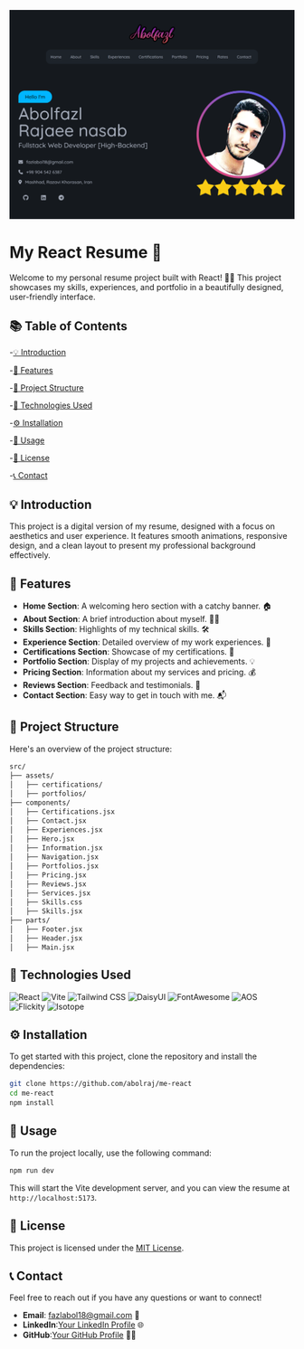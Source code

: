 ![Home](./screenshots/home.png)

# My React Resume 💼

Welcome to my personal resume project built with React! 🎨✨ This project showcases my skills, experiences, and portfolio in a beautifully designed, user-friendly interface.

## 📚 Table of Contents

-[💡 Introduction](#-introduction)

-[🌟 Features](#-features)

-[📁 Project Structure](#-project-structure)

-[🔧 Technologies Used](#-technologies-used)

-[⚙️ Installation](#-installation)

-[🚀 Usage](#-usage)

-[📝 License](#-license)

-[📞 Contact](#-contact)

## 💡 Introduction

This project is a digital version of my resume, designed with a focus on aesthetics and user experience. It features smooth animations, responsive design, and a clean layout to present my professional background effectively.

## 🌟 Features

- **Home Section**: A welcoming hero section with a catchy banner. 🏠
- **About Section**: A brief introduction about myself. 🧑‍💼
- **Skills Section**: Highlights of my technical skills. 🛠️
- **Experience Section**: Detailed overview of my work experiences. 💼
- **Certifications Section**: Showcase of my certifications. 📜
- **Portfolio Section**: Display of my projects and achievements. 💡
- **Pricing Section**: Information about my services and pricing. 💰
- **Reviews Section**: Feedback and testimonials. 🌟
- **Contact Section**: Easy way to get in touch with me. 📬

## 📁 Project Structure

Here\'s an overview of the project structure:

```plaintext
src/
├── assets/
│   ├── certifications/
│   ├── portfolios/
├── components/
│   ├── Certifications.jsx
│   ├── Contact.jsx
│   ├── Experiences.jsx
│   ├── Hero.jsx
│   ├── Information.jsx
│   ├── Navigation.jsx
│   ├── Portfolios.jsx
│   ├── Pricing.jsx
│   ├── Reviews.jsx
│   ├── Services.jsx
│   ├── Skills.css
│   ├── Skills.jsx
├── parts/
│   ├── Footer.jsx
│   ├── Header.jsx
│   ├── Main.jsx
```

## 🔧 Technologies Used

![React](<https://img.shields.io/badge/React-20232A?style=for-the-badge&logo=react&logoColor=61DAFB>)
![Vite](<https://img.shields.io/badge/Vite-646CFF?style=for-the-badge&logo=vite&logoColor=FFD62E>)
![Tailwind CSS](<https://img.shields.io/badge/Tailwind_CSS-38B2AC?style=for-the-badge&logo=tailwind-css&logoColor=white>)
![DaisyUI](<https://img.shields.io/badge/DaisyUI-FF7B5C?style=for-the-badge&logo=daisyui&logoColor=white>)
![FontAwesome](<https://img.shields.io/badge/Font_Awesome-339AF0?style=for-the-badge&logo=font-awesome&logoColor=white>)
![AOS](<https://img.shields.io/badge/AOS-FF5733?style=for-the-badge&logo=aos&logoColor=white>)
![Flickity](<https://img.shields.io/badge/Flickity-FF61D1?style=for-the-badge&logo=flickity&logoColor=white>)
![Isotope](<https://img.shields.io/badge/Isotope-990099?style=for-the-badge&logo=isotope&logoColor=white>)

## ⚙️ Installation

To get started with this project, clone the repository and install the dependencies:

```bash
git clone https://github.com/abolraj/me-react
cd me-react
npm install
```

## 🚀 Usage

To run the project locally, use the following command:

```bash
npm run dev
```

This will start the Vite development server, and you can view the resume at `http://localhost:5173`.

## 📝 License

This project is licensed under the [MIT License](./LICENSE).

## 📞 Contact

Feel free to reach out if you have any questions or want to connect!

- **Email**: fazlabol18@gmail.com 📧
- **LinkedIn**:[Your LinkedIn Profile](<https://www.linkedin.com/in/your-profile/>) 🌐
- **GitHub**:[Your GitHub Profile](https://github.com/abolraj) 👨‍💻
